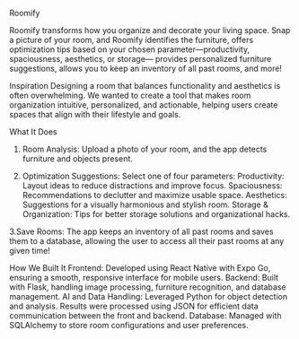 Roomify

Roomify transforms how you organize and decorate your living space. Snap a picture of your room, and Roomify identifies the furniture, offers optimization tips based on your chosen parameter—productivity, spaciousness, aesthetics, or storage— provides personalized furniture suggestions, allows you to keep an inventory of all past rooms, and more!

Inspiration
  Designing a room that balances functionality and aesthetics is often overwhelming. We wanted to create a tool that makes room organization intuitive, personalized, and actionable, helping   users create spaces that align with their lifestyle and goals.

What It Does
1. Room Analysis: Upload a photo of your room, and the app detects furniture and objects present.

2. Optimization Suggestions: Select one of four parameters:
      Productivity: Layout ideas to reduce distractions and improve focus.
      Spaciousness: Recommendations to declutter and maximize usable space.
      Aesthetics: Suggestions for a visually harmonious and stylish room.
      Storage & Organization: Tips for better storage solutions and organizational hacks.

3.Save Rooms: The app keeps an inventory of all past rooms and saves them to a database, allowing the user to access all their past rooms at any given time!

How We Built It
  Frontend: Developed using React Native with Expo Go, ensuring a smooth, responsive interface for mobile users.
  Backend: Built with Flask, handling image processing, furniture recognition, and database management.
  AI and Data Handling: Leveraged Python for object detection and analysis. Results were processed using JSON for efficient data communication between the front and backend.
  Database: Managed with SQLAlchemy to store room configurations and user preferences.
